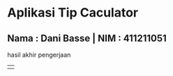 # Aplikasi Tip Caculator
## Nama : Dani Basse | NIM : 411211051
hasil akhir pengerjaan
<table>
  <tr>
    <td></td>
  </tr>
</table>
